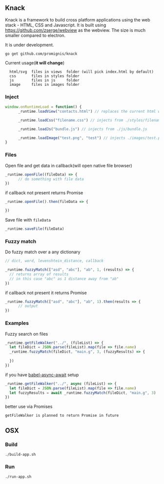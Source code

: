 ## Knack
Knack is a framework to build cross platform applications using the web stack - 
HTML, CSS and Javascript.
It is built using https://github.com/zserge/webview as the webview.
The size is much smaller compared to electron.

It is under development.

`go get github.com/promignis/knack`

Current usage(**it will change**)

      html/svg  files in views  folder (will pick index.html by default)
      css       files in styles folder
      js        files in js     folder
      image     files in images folder

### Inject
```js
window.onRuntimeLoad = function() {
      _runtime.loadView("contacts.html") // replaces the current html with ./views/contacts.html

      _runtime.loadCss("filename.css") // injects from ./styles/filename.css

      _runtime.loadJs("bundle.js") // injects from ./js/bundle.js

      _runtime.loadImage("test.png", "test") // injects ./images/test.png to img tag with id "test"
}
```

### Files
Open file and get data in callback(will open native file browser)
```js
_runtime.openFile((fileData) => {
      // do something with file data
})
```
if callback not present returns Promise
```js
_runtime.openFile().then(fileData => {

})
```
Save file with `fileData`

```js
_runtime.saveFile(fileData)
```

### Fuzzy match
Do fuzzy match over a any dictionary
```js
// dict, word, levenshtein_distance, callback

_runtime.fuzzyMatch(["asd", "abc"], "ab", 1, (results) => {
  // returns array of results
  // in this case "abc" as 1 distance away from "ab"
})
```
if callback not present it returns Promise
```js
_runtime.fuzzyMatch(["asd", "abc"], "ab", 1).then(results => {
      // output
})
```

### Examples
Fuzzy search on files

```js
_runtime.getFileWalker("../", (fileList) => {
  let fileDict = JSON.parse(fileList).map(file => file.name)
  _runtime.fuzzyMatch(fileDict, "main.g", 3, (fuzzyResults) => {
    
  })
})
```

if you have [babel-async-await](https://github.com/babel/babel/tree/master/packages/babel-plugin-transform-async-to-generator) setup
```js
_runtime.getFileWalker("../", async (fileList) => {
  let fileDict = JSON.parse(fileList).map(file => file.name)
  let fuzzyResults = await _runtime.fuzzyMatch(fileDict, "main.g", 3)
})
```
better use via Promises

`getFileWalker is planned to return Promise in future`


## OSX

### Build
`./build-app.sh`

### Run
`./run-app.sh`
